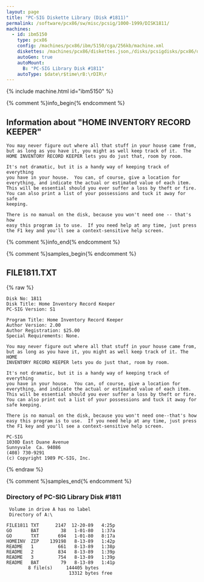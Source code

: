 ```yaml
---
layout: page
title: "PC-SIG Diskette Library (Disk #1811)"
permalink: /software/pcx86/sw/misc/pcsig/1000-1999/DISK1811/
machines:
  - id: ibm5150
    type: pcx86
    config: /machines/pcx86/ibm/5150/cga/256kb/machine.xml
    diskettes: /machines/pcx86/diskettes.json,/disks/pcsigdisks/pcx86/diskettes.json
    autoGen: true
    autoMount:
      B: "PC-SIG Library Disk #1811"
    autoType: $date\r$time\rB:\rDIR\r
---
```


{% include machine.html id="ibm5150" %}

{% comment %}info_begin{% endcomment %}

## Information about "HOME INVENTORY RECORD KEEPER"

    You may never figure out where all that stuff in your house came from,
    but as long as you have it, you might as well keep track of it.  The
    HOME INVENTORY RECORD KEEPER lets you do just that, room by room.
    
    It's not dramatic, but it is a handy way of keeping track of everything
    you have in your house.  You can, of course, give a location for
    everything, and indicate the actual or estimated value of each item.
    This will be essential should you ever suffer a loss by theft or fire.
    You can also print a list of your possessions and tuck it away for safe
    keeping.
    
    There is no manual on the disk, because you won't need one -- that's how
    easy this program is to use.  If you need help at any time, just press
    the F1 key and you'll see a context-sensitive help screen.
{% comment %}info_end{% endcomment %}

{% comment %}samples_begin{% endcomment %}

## FILE1811.TXT

{% raw %}
```
Disk No: 1811                                                           
Disk Title: Home Inventory Record Keeper                                
PC-SIG Version: S1                                                      
                                                                        
Program Title: Home Inventory Record Keeper                             
Author Version: 2.00                                                    
Author Registration: $25.00                                             
Special Requirements: None.                                             
                                                                        
You may never figure out where all that stuff in your house came from,  
but as long as you have it, you might as well keep track of it. The HOME
INVENTORY RECORD KEEPER lets you do just that, room by room.            
                                                                        
It's not dramatic, but it is a handy way of keeping track of everything 
you have in your house.  You can, of course, give a location for        
everything, and indicate the actual or estimated value of each item.    
This will be essential should you ever suffer a loss by theft or fire.  
You can also print out a list of your possessions and tuck it away for  
safe keeping.                                                           
                                                                        
There is no manual on the disk, because you won't need one--that's how  
easy this program is to use.  If you need help at any time, just press  
the F1 key and you'll see a context-sensitive help screen.              
                                                                        
PC-SIG                                                                  
1030D East Duane Avenue                                                 
Sunnyvale  Ca. 94086                                                    
(408) 730-9291                                                          
(c) Copyright 1989 PC-SIG, Inc.                                         
```
{% endraw %}

{% comment %}samples_end{% endcomment %}

### Directory of PC-SIG Library Disk #1811

     Volume in drive A has no label
     Directory of A:\

    FILE1811 TXT      2147  12-20-89   4:25p
    GO       BAT        38   1-01-80   1:37a
    GO       TXT       694   1-01-80   8:17a
    HOMEINV  ZIP    139198   8-13-89   1:42p
    README   1         661   8-13-89   1:38p
    README   2         834   8-13-89   1:39p
    README   3         754   8-13-89   1:39p
    README   BAT        79   8-13-89   1:41p
            8 file(s)     144405 bytes
                           13312 bytes free
